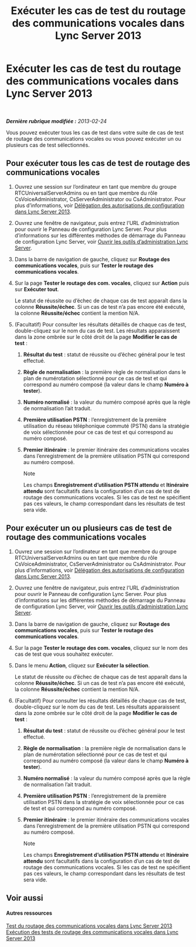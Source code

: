 ﻿---
title: Exécuter les cas de test du routage des communications vocales dans Lync Server 2013
TOCTitle: Exécuter les cas de test du routage des communications vocales dans Lync Server 2013
ms:assetid: fb4d32df-b9ea-4944-8cd7-a6102c78c465
ms:mtpsurl: https://technet.microsoft.com/fr-fr/library/Gg413068(v=OCS.15)
ms:contentKeyID: 49299434
ms.date: 05/20/2016
mtps_version: v=OCS.15
ms.translationtype: HT
---

# Exécuter les cas de test du routage des communications vocales dans Lync Server 2013

 

_**Dernière rubrique modifiée :** 2013-02-24_

Vous pouvez exécuter tous les cas de test dans votre suite de cas de test de routage des communications vocales ou vous pouvez exécuter un ou plusieurs cas de test sélectionnés.

## Pour exécuter tous les cas de test de routage des communications vocales

1.  Ouvrez une session sur l’ordinateur en tant que membre du groupe RTCUniversalServerAdmins ou en tant que membre du rôle CsVoiceAdministrator, CsServerAdministrator ou CsAdministrator. Pour plus d’informations, voir [Délégation des autorisations de configuration dans Lync Server 2013](lync-server-2013-delegate-setup-permissions.md).

2.  Ouvrez une fenêtre de navigateur, puis entrez l’URL d’administration pour ouvrir le Panneau de configuration Lync Server. Pour plus d’informations sur les différentes méthodes de démarrage du Panneau de configuration Lync Server, voir [Ouvrir les outils d’administration Lync Server](lync-server-2013-open-lync-server-administrative-tools.md).

3.  Dans la barre de navigation de gauche, cliquez sur **Routage des communications vocales**, puis sur **Tester le routage des communications vocales**.

4.  Sur la page **Tester le routage des com. vocales**, cliquez sur **Action** puis sur **Exécuter tout**.
    
    Le statut de réussite ou d’échec de chaque cas de test apparaît dans la colonne **Réussite/échec**. Si un cas de test n’a pas encore été exécuté, la colonne **Réussite/échec** contient la mention N/A.

5.  (Facultatif) Pour consulter les résultats détaillés de chaque cas de test, double-cliquez sur le nom du cas de test. Les résultats apparaissent dans la zone ombrée sur le côté droit de la page **Modifier le cas de test** :
    
    1.  **Résultat du test** : statut de réussite ou d’échec général pour le test effectué.
    
    2.  **Règle de normalisation** : la première règle de normalisation dans le plan de numérotation sélectionné pour ce cas de test et qui correspond au numéro composé (la valeur dans le champ **Numéro à tester**).
    
    3.  **Numéro normalisé** : la valeur du numéro composé après que la règle de normalisation l’ait traduit.
    
    4.  **Première utilisation PSTN** : l’enregistrement de la première utilisation du réseau téléphonique commuté (PSTN) dans la stratégie de voix sélectionnée pour ce cas de test et qui correspond au numéro composé.
    
    5.  **Premier itinéraire** : le premier itinéraire des communications vocales dans l’enregistrement de la première utilisation PSTN qui correspond au numéro composé.
        
        > [!note]  
        > Les champs <strong>Enregistrement d’utilisation PSTN attendu</strong> et <strong>Itinéraire attendu</strong> sont facultatifs dans la configuration d’un cas de test de routage des communications vocales. Si les cas de test ne spécifient pas ces valeurs, le champ correspondant dans les résultats de test sera vide.

## Pour exécuter un ou plusieurs cas de test de routage des communications vocales

1.  Ouvrez une session sur l’ordinateur en tant que membre du groupe RTCUniversalServerAdmins ou en tant que membre du rôle CsVoiceAdministrator, CsServerAdministrator ou CsAdministrator. Pour plus d’informations, voir [Délégation des autorisations de configuration dans Lync Server 2013](lync-server-2013-delegate-setup-permissions.md).

2.  Ouvrez une fenêtre de navigateur, puis entrez l’URL d’administration pour ouvrir le Panneau de configuration Lync Server. Pour plus d’informations sur les différentes méthodes de démarrage du Panneau de configuration Lync Server, voir [Ouvrir les outils d’administration Lync Server](lync-server-2013-open-lync-server-administrative-tools.md).

3.  Dans la barre de navigation de gauche, cliquez sur **Routage des communications vocales**, puis sur **Tester le routage des communications vocales**.

4.  Sur la page **Tester le routage des com. vocales**, cliquez sur le nom des cas de test que vous souhaitez exécuter.

5.  Dans le menu **Action**, cliquez sur **Exécuter la sélection**.
    
    Le statut de réussite ou d’échec de chaque cas de test apparaît dans la colonne **Réussite/échec**. Si un cas de test n’a pas encore été exécuté, la colonne **Réussite/échec** contient la mention N/A.

6.  (Facultatif) Pour consulter les résultats détaillés de chaque cas de test, double-cliquez sur le nom du cas de test. Les résultats apparaissent dans la zone ombrée sur le côté droit de la page **Modifier le cas de test** :
    
    1.  **Résultat du test** : statut de réussite ou d’échec général pour le test effectué.
    
    2.  **Règle de normalisation** : la première règle de normalisation dans le plan de numérotation sélectionné pour ce cas de test et qui correspond au numéro composé (la valeur dans le champ **Numéro à tester**).
    
    3.  **Numéro normalisé** : la valeur du numéro composé après que la règle de normalisation l’ait traduit.
    
    4.  **Première utilisation PSTN** : l’enregistrement de la première utilisation PSTN dans la stratégie de voix sélectionnée pour ce cas de test et qui correspond au numéro composé.
    
    5.  **Premier itinéraire** : le premier itinéraire des communications vocales dans l’enregistrement de la première utilisation PSTN qui correspond au numéro composé.
        
        > [!note]  
        > Les champs <strong>Enregistrement d’utilisation PSTN attendu</strong> et <strong>Itinéraire attendu</strong> sont facultatifs dans la configuration d’un cas de test de routage des communications vocales. Si les cas de test ne spécifient pas ces valeurs, le champ correspondant dans les résultats de test sera vide.

## Voir aussi

#### Autres ressources

[Test du routage des communications vocales dans Lync Server 2013](lync-server-2013-test-voice-routing.md)  
[Exécution des tests de routage des communications vocales dans Lync Server 2013](lync-server-2013-running-voice-routing-tests.md)


